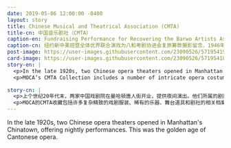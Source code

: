 ```yaml
---
date: 2019-05-06 12:00:00 -0400
layout: story
title: Chinese Musical and Theatrical Association (CMTA)
title-cn: 中国音乐剧社（CMTA）
caption-en: Fundraising Performance for Recovering the Barwo Artists Association of Kwangtung (Cantonese Opera<br>Academy), July 16 th 1946, MOCA CMTA Collection
caption-cn: 纽约新中美班暨全体优界联合演戏为八和粤剧协进会复原筹款摄影留念，1946年7月16日<br>美国华人博物馆（MOCA）中国音乐剧社（CMTA）馆藏
post-image: https://user-images.githubusercontent.com/23090526/57195419-28767800-6f20-11e9-89ac-986a2e475a20.jpg
card-image: https://user-images.githubusercontent.com/23090526/57195418-27dde180-6f20-11e9-8526-37147580594b.jpg
story-en: |
  <p>In the late 1920s, two Chinese opera theaters opened in Manhattan’s Chinatown, offering nightly performances. The network of theaters they belonged to spanned through San Francisco, Boston, Los Angeles, and Honolulu. This time period from the 1920s through the early 1930s would constitute the United States’ golden age of Cantonese opera. In their heyday, the theaters put on approximately 250 different opera titles from various genres every year. In 1931, the Chinese Musical Theatrical Association (CMTA) officially opened on Pell Street in New York. The Association was typically commissioned to perform publicly and privately for special occasions, such as Lunar New Year, the national day of the Republic of China, and patrons’ birthdays. Unfortunately due to raising rent costs and severely decreased membership the association was forced to close their physical location in 2018.</p>
  <p>MOCA’s CMTA Collection includes a number of intricate opera costumes, rare musical instruments, stage props, and related documents from the association. The collection brings to light how Chinese immigrants adapted this centuries-old tradition to their modern settings and constraints, how Cantonese opera shaped the face of Chinatown in the greater community, and how opera clubs became a cultural focal point in the lives of immigrants.</p>

story-cn: |
  <p>上个世纪20年代末，两家中国戏剧院在曼哈顿唐人街开业，提供夜间演出。他们所属的剧院网络遍及旧金山、波士顿、洛杉矶和檀香山。从20世纪20年代到30年代初的这段时间，是粤剧在美国的黄金时代。在全盛时期，剧院每年会上演大约250个来自不同流派的剧目。1931年，中国音乐剧社（CMTA）在纽约披露街正式成立。该剧社通常在特殊场合为大众或私人演出，比如农历新年、中华民国国庆节和主顾的生日。不幸的是，由于租金上涨和会员人数严重减少，该剧社在2018年被迫将社址关闭。</p>
  <p>MOCA的CMTA收藏包括许多复杂精致的戏剧服装、稀有的乐器、舞台道具和剧社的相关档案文件。该馆藏揭示了中国移民如何将这个具有百年历史的传统在现代环境和制约中发展，粤剧如何塑造了唐人街在更大社区中的形象，以及戏剧俱乐部如何成为了移民生活中的文化焦点。</p>
---
```


In the late 1920s, two Chinese opera theaters opened in Manhattan's Chinatown, offering nightly performances. This was the golden age of Cantonese opera.
